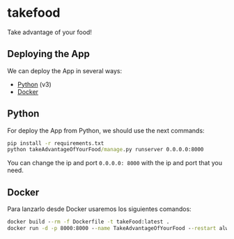 # takefood
Take advantage of your food!

## Deploying the App

We can deploy the App in several ways:

- [Python](./README.md#python) (v3)
- [Docker](./README.md#docker)

## Python

For deploy the App from Python, we should use the next commands:

```bat
pip install -r requirements.txt
python takeAdvantageOfYourFood/manage.py runserver 0.0.0.0:8000
```

You can change the ip and port `0.0.0.0: 8000` with the ip and port that you need.

## Docker

Para lanzarlo desde Docker usaremos los siguientes comandos:

```bat
docker build --rm -f Dockerfile -t takeFood:latest .
docker run -d -p 8000:8000 --name TakeAdvantageOfYourFood --restart always takeFood:latest
